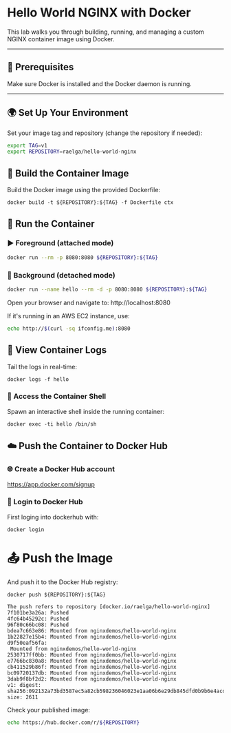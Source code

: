 # Hello World NGINX with Docker

This lab walks you through building, running, and managing a custom NGINX container image using Docker.

---

## 🧪 Prerequisites

Make sure Docker is installed and the Docker daemon is running.

---

## 🌍 Set Up Your Environment

Set your image tag and repository (change the repository if needed):

```bash
export TAG=v1
export REPOSITORY=raelga/hello-world-nginx
```

## 🔨 Build the Container Image

Build the Docker image using the provided Dockerfile:

```
docker build -t ${REPOSITORY}:${TAG} -f Dockerfile ctx
```

## 🚀 Run the Container

### ▶️ Foreground (attached mode)

```bash
docker run --rm -p 8080:8080 ${REPOSITORY}:${TAG}
```

### 🔄 Background (detached mode)

```bash
docker run --name hello --rm -d -p 8080:8080 ${REPOSITORY}:${TAG}
```

Open your browser and navigate to: http://localhost:8080

If it's running in an AWS EC2 instance, use:

```bash
echo http://$(curl -sq ifconfig.me):8080
```

## 📜 View Container Logs

Tail the logs in real-time:

```
docker logs -f hello
```

### 🐚 Access the Container Shell

Spawn an interactive shell inside the running container:

```
docker exec -ti hello /bin/sh
```

## ☁️ Push the Container to Docker Hub

### 🌐 Create a Docker Hub account

https://app.docker.com/signup

### 🔐 Login to Docker Hub

First loging into dockerhub with:

```
docker login
```

# 📤 Push the Image

And push it to the Docker Hub registry:

```
docker push ${REPOSITORY}:${TAG}
```

```
The push refers to repository [docker.io/raelga/hello-world-nginx]
7f101be3a26a: Pushed
4fc64b45292c: Pushed
96f80c66bc08: Pushed
bdea7c663e86: Mounted from nginxdemos/hello-world-nginx
1b22827e15b4: Mounted from nginxdemos/hello-world-nginx
d9f50eaf56fa:
 Mounted from nginxdemos/hello-world-nginx
2530717ff0bb: Mounted from nginxdemos/hello-world-nginx
e7766bc830a8: Mounted from nginxdemos/hello-world-nginx
cb411529b86f: Mounted from nginxdemos/hello-world-nginx
bc09720137db: Mounted from nginxdemos/hello-world-nginx
3dab9f8bf2d2: Mounted from nginxdemos/hello-world-nginx
v1: digest: sha256:092132a73bd3587ec5a82cb598236046023e1aa06b6e29db845dfd0b9b6e4acd size: 2611
```

Check your published image:

```bash
echo https://hub.docker.com/r/${REPOSITORY}
```
